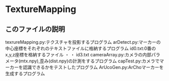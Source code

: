 # TextureMapping
## このファイルの説明
texrureMapping.py:テクスチャを投影するプログラム
arDetect.py:マーカーの中心座標をそれぞれのテキストファイルに格納するプログラム
id0.txt:0番のx,y,z座標を格納するファイル
・
・
id3.txt
cameraArray.py:カメラの内部パラメータ(mtx.npy),歪み(dist.npy)の計測をするプログラム
capTest.py:カメラでマーカーを認識できるかをテストしたプログラム
ArUcoGen.py:ArChoマーカーを生成するプログラム
